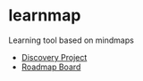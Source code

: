 # learnmap
Learning tool based on mindmaps

- [Discovery Project](https://discovery.mysocial.io/#/1e6a7o)
- [Roadmap Board](https://github.com/marcopeg/learnmap/projects/1)

